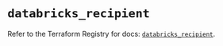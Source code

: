 # `databricks_recipient`

Refer to the Terraform Registry for docs: [`databricks_recipient`](https://registry.terraform.io/providers/databricks/databricks/1.33.0/docs/resources/recipient).
